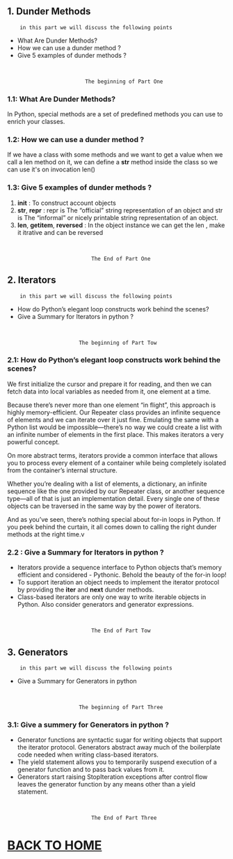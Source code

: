 ## 1. Dunder Methods

        in this part we will discuss the following points

- What Are Dunder Methods?
- How we can use a dunder method ?
- Give 5 examples of dunder methods ?
<br/>

                             The beginning of Part One

### 1.1: What Are Dunder Methods?

In Python, special methods are a set of predefined methods you can use to enrich your classes.

### 1.2: How we can use a dunder method ?

If we have a class with some methods and we want to get a value when we call a len method on it, we can
define a **str** method inside the class so we can use it's on invocation len()

### 1.3: Give 5 examples of dunder methods ?

1.  **init** : To construct account objects
2.  **str**, **repr** : repr is The “official” string representation of an object and str is The “informal” or nicely printable string representation of an object.
3.  **len**, **getitem**, **reversed** : In the object instance we can get the len , make it itrative and can be reversed

<br/>

                               The End of Part One

## 2. Iterators

        in this part we will discuss the following points

- How do Python’s elegant loop constructs work behind the scenes?
- Give a Summary for Iterators in python ?

<br/>

                           The beginning of Part Tow

### 2.1: How do Python’s elegant loop constructs work behind the scenes?

We first initialize the cursor and prepare it for reading, and then we can fetch data into local variables as needed from it, one element at a time.

Because there’s never more than one element “in flight”, this approach is highly memory-efficient. Our Repeater class provides an infinite sequence of elements and we can iterate over it just fine. Emulating the same with a Python list would be impossible—there’s no way we could create a list with an infinite number of elements in the first place. This makes iterators a very powerful concept.

On more abstract terms, iterators provide a common interface that allows you to process every element of a container while being completely isolated from the container’s internal structure.

Whether you’re dealing with a list of elements, a dictionary, an infinite sequence like the one provided by our Repeater class, or another sequence type—all of that is just an implementation detail. Every single one of these objects can be traversed in the same way by the power of iterators.

And as you’ve seen, there’s nothing special about for-in loops in Python. If you peek behind the curtain, it all comes down to calling the right dunder methods at the right time.v

### 2.2 : Give a Summary for Iterators in python ?

- Iterators provide a sequence interface to Python objects that’s memory efficient and considered - Pythonic. Behold the beauty of the for-in loop!
- To support iteration an object needs to implement the iterator protocol by providing the **iter** and **next** dunder methods.
- Class-based iterators are only one way to write iterable objects in Python. Also consider generators and generator expressions.

<br/>

                               The End of Part Tow

## 3. Generators

        in this part we will discuss the following points

- Give a Summary for Generators in python

<br/>

                           The beginning of Part Three

### 3.1: Give a summery for Generators in python ?

- Generator functions are syntactic sugar for writing objects that support the iterator protocol. Generators abstract away much of the boilerplate code needed when writing class-based iterators.
- The yield statement allows you to temporarily suspend execution of a generator function and to pass back values from it.
- Generators start raising StopIteration exceptions after control flow leaves the generator function by any means other than a yield statement.

<br/>

                               The End of Part Three

# [BACK TO HOME](https://jehadabuawwad.github.io/reading-notes)
